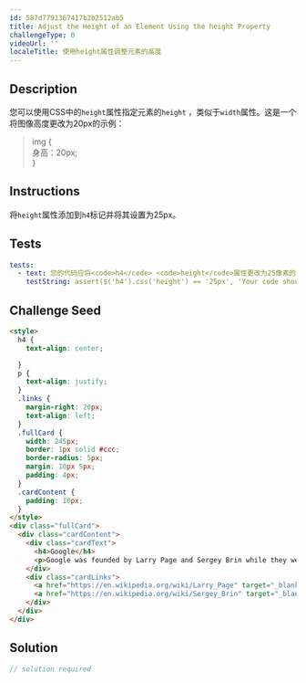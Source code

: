 ```yaml
---
id: 587d7791367417b2b2512ab5
title: Adjust the Height of an Element Using the height Property
challengeType: 0
videoUrl: ''
localeTitle: 使用height属性调整元素的高度
---
```


## Description
<section id="description">您可以使用CSS中的<code>height</code>属性指定元素的<code>height</code> ，类似于<code>width</code>属性。这是一个将图像高度更改为20px的示例： <blockquote> img { <br>身高：20px; <br> } </blockquote></section>

## Instructions
<section id="instructions">将<code>height</code>属性添加到<code>h4</code>标记并将其设置为25px。 </section>

## Tests
<section id='tests'>

```yml
tests:
  - text: 您的代码应将<code>h4</code> <code>height</code>属性更改为25像素的值。
    testString: assert($('h4').css('height') == '25px', 'Your code should change the <code>h4</code> <code>height</code> property to a value of 25 pixels.');

```

</section>

## Challenge Seed
<section id='challengeSeed'>

<div id='html-seed'>

```html
<style>
  h4 {
    text-align: center;

  }
  p {
    text-align: justify;
  }
  .links {
    margin-right: 20px;
    text-align: left;
  }
  .fullCard {
    width: 245px;
    border: 1px solid #ccc;
    border-radius: 5px;
    margin: 10px 5px;
    padding: 4px;
  }
  .cardContent {
    padding: 10px;
  }
</style>
<div class="fullCard">
  <div class="cardContent">
    <div class="cardText">
      <h4>Google</h4>
      <p>Google was founded by Larry Page and Sergey Brin while they were Ph.D. students at Stanford University.</p>
    </div>
    <div class="cardLinks">
      <a href="https://en.wikipedia.org/wiki/Larry_Page" target="_blank" class="links">Larry Page</a>
      <a href="https://en.wikipedia.org/wiki/Sergey_Brin" target="_blank" class="links">Sergey Brin</a>
    </div>
  </div>
</div>

```

</div>



</section>

## Solution
<section id='solution'>

```js
// solution required
```
</section>
